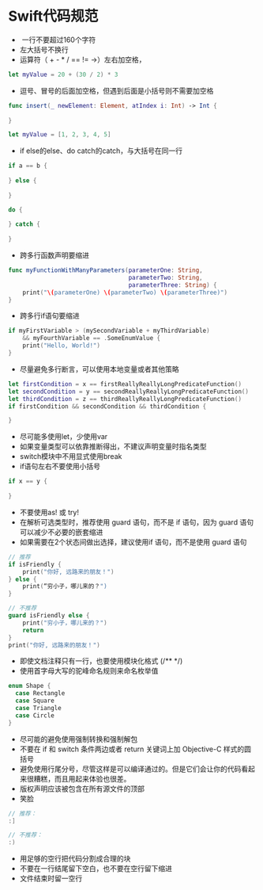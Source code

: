 # Swift代码规范

-  一行不要超过160个字符
- 左大括号不换行
- 运算符（ +  -  *  /  ==  !=  ->）左右加空格，

~~~swift
let myValue = 20 + (30 / 2) * 3
~~~

- 逗号、冒号的后面加空格，但遇到后面是小括号则不需要加空格

~~~swift
func insert(_ newElement: Element, atIndex i: Int) -> Int {
  
}

let myValue = [1, 2, 3, 4, 5]
~~~

- if else的else、do catch的catch，与大括号在同一行

~~~swift
if a == b {
  
} else {
  
}

do {
  
} catch {
  
}
~~~

- 跨多行函数声明要缩进

~~~swift
func myFunctionWithManyParameters(parameterOne: String,
                                  parameterTwo: String,
                                  parameterThree: String) {
    print("\(parameterOne) \(parameterTwo) \(parameterThree)")
}
~~~

- 跨多行if语句要缩进

~~~swift
if myFirstVariable > (mySecondVariable + myThirdVariable)
    && myFourthVariable == .SomeEnumValue {
    print("Hello, World!")
}
~~~

- 尽量避免多行断言，可以使用本地变量或者其他策略

~~~swift
let firstCondition = x == firstReallyReallyLongPredicateFunction()
let secondCondition = y == secondReallyReallyLongPredicateFunction()
let thirdCondition = z == thirdReallyReallyLongPredicateFunction()
if firstCondition && secondCondition && thirdCondition {

}
~~~

- 尽可能多使用let，少使用var
- 如果变量类型可以依靠推断得出，不建议声明变量时指名类型
- switch模块中不用显式使用break
- if语句左右不要使用小括号

~~~swift
if x == y {
  
}
~~~

- 不要使用as! 或 try!
- 在解析可选类型时，推荐使用 guard 语句，而不是 if 语句，因为 guard 语句可以减少不必要的嵌套缩进
- 如果需要在2个状态间做出选择，建议使用if 语句，而不是使用 guard 语句

~~~swift
// 推荐
if isFriendly {
    print("你好, 远路来的朋友！")
} else {
    print(“穷小子，哪儿来的？")
}

// 不推荐
guard isFriendly else {
    print("穷小子，哪儿来的？")
    return
}
print("你好, 远路来的朋友！")

~~~

- 即使文档注释只有一行，也要使用模块化格式 (/** */)
- 使用首字母大写的驼峰命名规则来命名枚举值

~~~swift
enum Shape {
  case Rectangle
  case Square
  case Triangle
  case Circle
}
~~~



- 尽可能的避免使用强制转换和强制解包
- 不要在 if 和 switch 条件两边或者 return 关键词上加 Objective-C 样式的圆括号
- 避免使用行尾分号，尽管这样是可以编译通过的。但是它们会让你的代码看起来很糟糕，而且用起来体验也很差。
- 版权声明应该被包含在所有源文件的顶部
- 笑脸

~~~swift
// 推荐：
:]

// 不推荐：
:)
~~~

- 用足够的空行把代码分割成合理的块
- 不要在一行结尾留下空白，也不要在空行留下缩进
- 文件结束时留一空行

